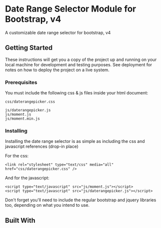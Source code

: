 # Date Range Selector Module for Bootstrap, v4

A customizable date range selector for bootstrap, v4

## Getting Started

These instructions will get you a copy of the project up and running on your local machine for development and testing purposes. See deployment for notes on how to deploy the project on a live system.

### Prerequisites

You must include the following css & js files inside your html document:

```
css/daterangepicker.css
```
```
js/daterangepicker.js
js/moment.js
js/moment.min.js
```


### Installing
Installing the date range selector is as simple as including the css and javascript references (drop-in place)

For the css:

```
<link rel="stylesheet" type="text/css" media="all" href="css/daterangepicker.css" />
```

And for the javascript:

```
<script type="text/javascript" src="js/moment.js"></script>
<script type="text/javascript" src="js/daterangepicker.js"></script>
```

Don't forget you'll need to include the regular bootstrap and jquery libraries too, depending on what you intend to use.


## Built With

<!-- * [Dropwizard](http://www.dropwizard.io/1.0.2/docs/) - The web framework used
* [Maven](https://maven.apache.org/) - Dependency Management
* [ROME](https://rometools.github.io/rome/) - Used to generate RSS Feeds

## Contributing

Please read [CONTRIBUTING.md](https://gist.github.com/PurpleBooth/b24679402957c63ec426) for details on our code of conduct, and the process for submitting pull requests to us.

## Versioning

We use [SemVer](http://semver.org/) for versioning. For the versions available, see the [tags on this repository](https://github.com/your/project/tags).

## Authors

* **Billie Thompson** - *Initial work* - [PurpleBooth](https://github.com/PurpleBooth)

See also the list of [contributors](https://github.com/your/project/contributors) who participated in this project.

## License

This project is licensed under the MIT License - see the [LICENSE.md](LICENSE.md) file for details

## Acknowledgments

* Hat tip to anyone who's code was used
* Inspiration
* etc -->


